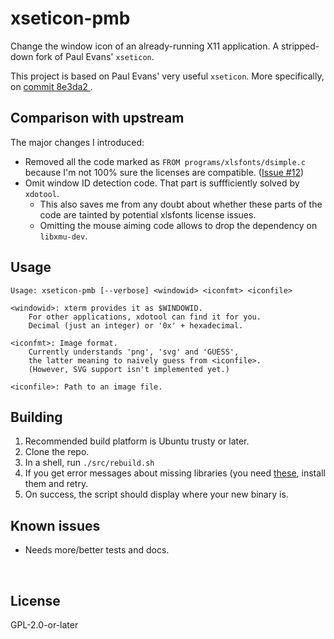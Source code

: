 ﻿
<!--#echo json="package.json" key="name" underline="=" -->
xseticon-pmb
============
<!--/#echo -->

<!--#echo json="package.json" key="description" -->
Change the window icon of an already-running X11 application. A stripped-down
fork of Paul Evans&#39; `xseticon`.
<!--/#echo -->


This project is based on Paul Evans' very useful `xseticon`.
More specifically, on [commit 8e3da2
](https://github.com/xeyownt/xseticon/tree/8e3da2ab747d06bec3dcdcd8f97b8b8d49e70b6b).



Comparison with upstream
------------------------

The major changes I introduced:

* Removed all the code marked as `FROM programs/xlsfonts/dsimple.c`
  because I'm not 100% sure the licenses are compatible.
  ([Issue #12](https://github.com/xeyownt/xseticon/issues/12))
* Omit window ID detection code.
  That part is suffficiently solved by `xdotool`.
  * This also saves me from any doubt about whether these parts of the
    code are tainted by potential xlsfonts license issues.
  * Omitting the mouse aiming code allows to drop the dependency on
    `libxmu-dev`.



Usage
-----

```text
Usage: xseticon-pmb [--verbose] <windowid> <iconfmt> <iconfile>

<windowid>: xterm provides it as $WINDOWID.
    For other applications, xdotool can find it for you.
    Decimal (just an integer) or '0x' + hexadecimal.

<iconfmt>: Image format.
    Currently understands 'png', 'svg' and 'GUESS',
    the latter meaning to naively guess from <iconfile>.
    (However, SVG support isn't implemented yet.)

<iconfile>: Path to an image file.
```



Building
--------

1.  Recommended build platform is Ubuntu trusty or later.
1.  Clone the repo.
1.  In a shell, run `./src/rebuild.sh`
1.  If you get error messages about missing libraries
    (you need [these](deps.libs.apt-pkg.txt),
    install them and retry.
1.  On success, the script should display where your new binary is.




Known issues
------------

* Needs more/better tests and docs.





<!--#toc stop="scan" -->

&nbsp;


License
-------
<!--#echo json="package.json" key=".license" -->
GPL-2.0-or-later
<!--/#echo -->
